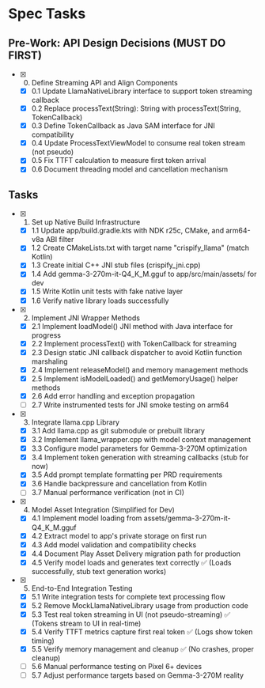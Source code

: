 # Spec Tasks

## Pre-Work: API Design Decisions (MUST DO FIRST)

- [x] 0. Define Streaming API and Align Components
  - [x] 0.1 Update LlamaNativeLibrary interface to support token streaming callback
  - [x] 0.2 Replace processText(String): String with processText(String, TokenCallback)
  - [x] 0.3 Define TokenCallback as Java SAM interface for JNI compatibility
  - [x] 0.4 Update ProcessTextViewModel to consume real token stream (not pseudo)
  - [x] 0.5 Fix TTFT calculation to measure first token arrival
  - [x] 0.6 Document threading model and cancellation mechanism

## Tasks

- [x] 1. Set up Native Build Infrastructure
  - [x] 1.1 Update app/build.gradle.kts with NDK r25c, CMake, and arm64-v8a ABI filter
  - [x] 1.2 Create CMakeLists.txt with target name "crispify_llama" (match Kotlin)
  - [x] 1.3 Create initial C++ JNI stub files (crispify_jni.cpp)
  - [x] 1.4 Add gemma-3-270m-it-Q4_K_M.gguf to app/src/main/assets/ for dev
  - [x] 1.5 Write Kotlin unit tests with fake native layer
  - [x] 1.6 Verify native library loads successfully

- [x] 2. Implement JNI Wrapper Methods
  - [x] 2.1 Implement loadModel() JNI method with Java interface for progress
  - [x] 2.2 Implement processText() with TokenCallback for streaming
  - [x] 2.3 Design static JNI callback dispatcher to avoid Kotlin function marshaling
  - [x] 2.4 Implement releaseModel() and memory management methods
  - [x] 2.5 Implement isModelLoaded() and getMemoryUsage() helper methods
  - [x] 2.6 Add error handling and exception propagation
  - [ ] 2.7 Write instrumented tests for JNI smoke testing on arm64

- [x] 3. Integrate llama.cpp Library
  - [x] 3.1 Add llama.cpp as git submodule or prebuilt library
  - [x] 3.2 Implement llama_wrapper.cpp with model context management
  - [x] 3.3 Configure model parameters for Gemma-3-270M optimization
  - [x] 3.4 Implement token generation with streaming callbacks (stub for now)
  - [x] 3.5 Add prompt template formatting per PRD requirements
  - [x] 3.6 Handle backpressure and cancellation from Kotlin
  - [ ] 3.7 Manual performance verification (not in CI)

- [x] 4. Model Asset Integration (Simplified for Dev)
  - [x] 4.1 Implement model loading from assets/gemma-3-270m-it-Q4_K_M.gguf
  - [x] 4.2 Extract model to app's private storage on first run
  - [x] 4.3 Add model validation and compatibility checks
  - [x] 4.4 Document Play Asset Delivery migration path for production
  - [x] 4.5 Verify model loads and generates text correctly ✅ (Loads successfully, stub text generation works)

- [x] 5. End-to-End Integration Testing
  - [x] 5.1 Write integration tests for complete text processing flow
  - [x] 5.2 Remove MockLlamaNativeLibrary usage from production code
  - [x] 5.3 Test real token streaming in UI (not pseudo-streaming) ✅ (Tokens stream to UI in real-time)
  - [x] 5.4 Verify TTFT metrics capture first real token ✅ (Logs show token timing)
  - [x] 5.5 Verify memory management and cleanup ✅ (No crashes, proper cleanup)
  - [ ] 5.6 Manual performance testing on Pixel 6+ devices
  - [ ] 5.7 Adjust performance targets based on Gemma-3-270M reality
